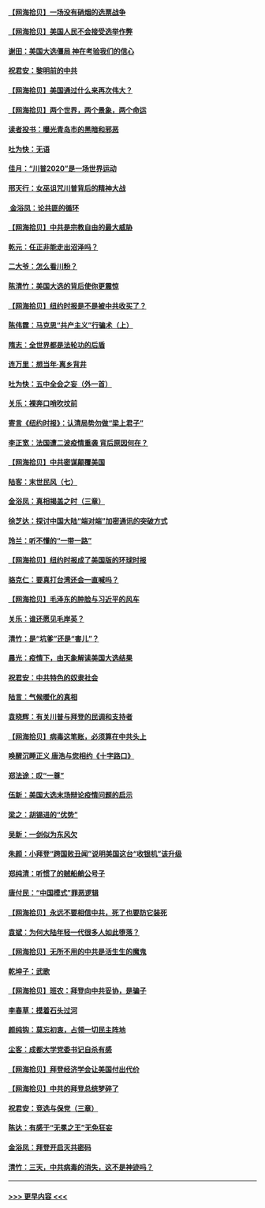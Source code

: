 #### [【网海拾贝】一场没有硝烟的选票战争](../pages/nsc993/n12531883.md?t=11072302) 
#### [【网海拾贝】美国人民不会接受选举作弊](../pages/nsc993/n12528850.md?t=11072302) 
#### [谢田：美国大选僵局 神在考验我们的信心](../pages/nsc993/n12527932.md?t=11072302) 
#### [祝君安：黎明前的中共](../pages/nsc993/n12524071.md?t=11072302) 
#### [【网海拾贝】美国通过什么来再次伟大？](../pages/nsc993/n12523844.md?t=11072302) 
#### [【网海拾贝】两个世界，两个景象，两个命运](../pages/nsc993/n12521419.md?t=11072302) 
#### [读者投书：曝光青岛市的黑暗和邪恶](../pages/nsc993/n12520988.md?t=11072302) 
#### [吐为快：无语](../pages/nsc993/n12518588.md?t=11072302) 
#### [佳月：“川普2020”是一场世界运动](../pages/nsc993/n12518581.md?t=11072302) 
#### [邢天行：女巫诅咒川普背后的精神大战](../pages/nsc993/n12517257.md?t=11072302) 
#### [ 金浴凤：论共匪的循环](../pages/nsc993/n12517133.md?t=11072302) 
#### [【网海拾贝】中共是宗教自由的最大威胁](../pages/nsc993/n12516879.md?t=11072302) 
#### [乾元：任正非能走出沼泽吗？](../pages/nsc993/n12515831.md?t=11072302) 
#### [二大爷：怎么看川粉？](../pages/nsc993/n12515820.md?t=11072302) 
#### [陈清竹：美国大选的背后使你更震惊](../pages/nsc993/n12515589.md?t=11072302) 
#### [【网海拾贝】纽约时报是不是被中共收买了？](../pages/nsc993/n12515122.md?t=11072302) 
#### [陈伟霆：马克思“共产主义”行骗术（上）](../pages/nsc993/n12510217.md?t=11072302) 
#### [隋志：全世界都是法轮功的后盾](../pages/nsc993/n12510636.md?t=11072302) 
#### [连万里：想当年‧离乡背井](../pages/nsc993/n12510623.md?t=11072302) 
#### [吐为快：五中全会之妄（外一首）](../pages/nsc993/n12510470.md?t=11072302) 
#### [关乐：裸奔口哨吹坟前](../pages/nsc993/n12510403.md?t=11072302) 
#### [寄言《纽约时报》：认清局势勿做“梁上君子”](../pages/nsc993/n12510042.md?t=11072302) 
#### [李正宽：法国遭二波疫情重袭 背后原因何在？](../pages/nsc993/n12509971.md?t=11072302) 
#### [【网海拾贝】中共密谋颠覆美国](../pages/nsc993/n12509816.md?t=11072302) 
#### [陆客：末世民风（七）](../pages/nsc993/n12507822.md?t=11072302) 
#### [金浴凤：真相揭盖之时（三章）](../pages/nsc993/n12507804.md?t=11072302) 
#### [徐芝达：探讨中国大陆“端对端”加密通讯的突破方式](../pages/nsc993/n12507682.md?t=11072302) 
#### [玲兰：听不懂的“一带一路”](../pages/nsc993/n12507669.md?t=11072302) 
#### [【网海拾贝】纽约时报成了美国版的环球时报](../pages/nsc993/n12507053.md?t=11072302) 
#### [骆克仁：要真打台湾还会一直喊吗？](../pages/nsc993/n12506843.md?t=11072302) 
#### [【网海拾贝】毛泽东的肿脸与习近平的风车](../pages/nsc993/n12504537.md?t=11072302) 
#### [关乐：谁还愿见毛岸英？](../pages/nsc993/n12503866.md?t=11072302) 
#### [清竹：是“坑爹”还是“害儿”？](../pages/nsc993/n12503034.md?t=11072302) 
#### [晨光：疫情下，由天象解读美国大选结果](../pages/nsc993/n12502536.md?t=11072302) 
#### [祝君安：中共特色的奴隶社会](../pages/nsc993/n12501529.md?t=11072302) 
#### [陆言：气候暖化的真相](../pages/nsc993/n12501183.md?t=11072302) 
#### [袁晓辉：有关川普与拜登的民调和支持者](../pages/nsc993/n12500433.md?t=11072302) 
#### [【网海拾贝】病毒这笔账，必须算在中共头上](../pages/nsc993/n12500320.md?t=11072302) 
#### [唤醒沉睡正义 唐浩与您相约《十字路口》](../pages/nsc993/n12497980.md?t=11072302) 
#### [郑法途：叹“一尊”](../pages/nsc993/n12498837.md?t=11072302) 
#### [伍新：美国大选末场辩论疫情问题的启示](../pages/nsc993/n12498829.md?t=11072302) 
#### [梁之：胡锡进的“优势”](../pages/nsc993/n12498780.md?t=11072302) 
#### [吴新：一剑似为东风欠](../pages/nsc993/n12498772.md?t=11072302) 
#### [朱颜：小拜登“跨国败丑闻”说明美国这台“收银机”该升级](../pages/nsc993/n12498731.md?t=11072302) 
#### [郑纯清：听惯了的贼船艄公号子](../pages/nsc993/n12498721.md?t=11072302) 
#### [唐付民：“中国模式”罪恶逻辑](../pages/nsc993/n12498310.md?t=11072302) 
#### [【网海拾贝】永远不要相信中共，死了也要防它装死](../pages/nsc993/n12498162.md?t=11072302) 
#### [袁斌：为何大陆年轻一代很多人如此堕落？](../pages/nsc993/n12495696.md?t=11072302) 
#### [【网海拾贝】无所不用的中共是活生生的魔鬼](../pages/nsc993/n12495621.md?t=11072302) 
#### [乾坤子：武歌](../pages/nsc993/n12493391.md?t=11072302) 
#### [【网海拾贝】班农：拜登向中共妥协，是骗子](../pages/nsc993/n12492877.md?t=11072302) 
#### [李春草：摸着石头过河](../pages/nsc993/n12491121.md?t=11072302) 
#### [颜纯钩：莫忘初衷，占领一切民主阵地](../pages/nsc993/n12490965.md?t=11072302) 
#### [尘客：成都大学党委书记自杀有感](../pages/nsc993/n12490950.md?t=11072302) 
#### [【网海拾贝】拜登经济学会让美国付出代价](../pages/nsc993/n12489662.md?t=11072302) 
#### [【网海拾贝】中共的拜登总统梦碎了](../pages/nsc993/n12487896.md?t=11072302) 
#### [祝君安：竞选与保党（三章）](../pages/nsc993/n12487258.md?t=11072302) 
#### [陈达：有感于“无冕之王”无免狂妄](../pages/nsc993/n12485133.md?t=11072302) 
#### [金浴凤：拜登开启灭共密码](../pages/nsc993/n12485125.md?t=11072302) 
#### [清竹：三天，中共病毒的消失，这不是神迹吗？](../pages/nsc993/n12485027.md?t=11072302) 

----
#### [ >>> 更早内容 <<< ](../indexes/nsc993-earlier.md)
